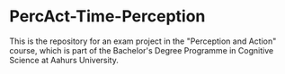 # PercAct-Time-Perception

This is the repository for an exam project in the "Perception and Action" course, which is part of the Bachelor's Degree Programme in Cognitive Science at Aahurs University.

